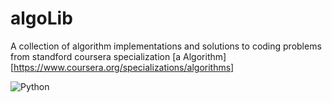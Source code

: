 # algoLib
A collection of algorithm implementations and solutions to coding problems from standford coursera specialization
[a Algorithm][https://www.coursera.org/specializations/algorithms]

![Python](https://img.shields.io/badge/Python-3776AB?style=for-the-badge&logo=python&logoColor=white)
